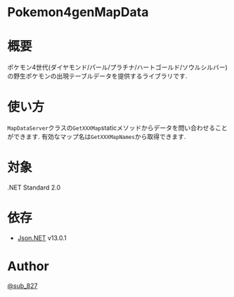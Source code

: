 # Pokemon4genMapData

# 概要
ポケモン4世代(ダイヤモンド/パール/プラチナ/ハートゴールド/ソウルシルバー)の野生ポケモンの出現テーブルデータを提供するライブラリです.

# 使い方
`MapDataServer`クラスの`GetXXXMap`staticメソッドからデータを問い合わせることができます. 有効なマップ名は`GetXXXMapNames`から取得できます.

# 対象
.NET Standard 2.0

# 依存
- [Json.NET](https://www.nuget.org/packages/Newtonsoft.Json/) v13.0.1

# Author
[@sub_827](https://twitter.com/sub_827)

